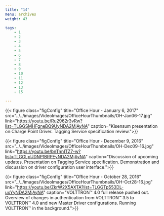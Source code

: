 ```yaml
---
title: "14"
menu: archives
weight: 43

tags: 
    - 1
    - 2
    - 3
    - 4
    - 5
    - 6
    - 7
    - 8
    - 9
    - 10
    - 11
    - 12
    - 13
    - 15

---
```



{{< figure class="figConfig" title="Office Hour - January 6, 2017" src="../../images/VideoImages/OfficeHourThumbnails/OH-Jan06-17.jpg" link="https://youtu.be/Ru2962r3vRw?list=TLGGSMHFgneBQ9UyNDA2MjAyNA" caption="Kisensum presentation on Charge Point Driver. Tagging Service specification review.">}}

{{< figure class="figConfig" title="Office Hour - December 9, 2016" src="../../images/VideoImages/OfficeHourThumbnails/OH-Dec09-16.jpg" link="https://youtu.be/bnTnnITZ7-w?list=TLGGLpUDNPfBRPEyNDA2MjAyNA" caption="Discussion of upcoming updates. Presentation on Tagging Service specification. Demonstration and discussion on driver configuration user interface.">}}

{{< figure class="figConfig" title="Office Hour - October 28, 2016" src="../../images/VideoImages/OfficeHourThumbnails/OH-Oct28-16.jpg" link="https://youtu.be/ZkrW2X5AXTA?list=TLGGTp553DL-uxYyNDA2MjAyNA" caption="VOLTTRON™ 4.0 full release pushed out. Overview of changes in authentication from VOLTTRON™ 3.5 to VOLTTRON™ 4.0 and new Master Driver configurations. Running VOLTTRON™ in the background.">}}
